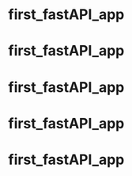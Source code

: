 # first_fastAPI_app
# first_fastAPI_app
# first_fastAPI_app
# first_fastAPI_app
# first_fastAPI_app
